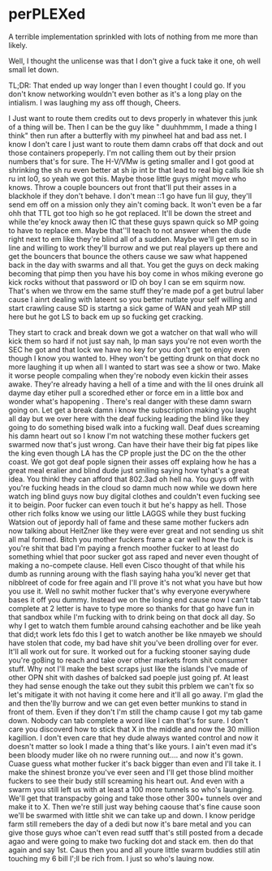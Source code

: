 # perPLEXed
A terrible implementation sprinkled with lots of nothing from me more than likely.


Well, I thought the unlicense was that I don't give a fuck take it one, oh well small let down.

TL;DR: That ended up way longer than I even thought I could go. If you don't know networking wouldn't even bother as it's a long play on the intialism. I was laughing my ass off though, Cheers.

 I Just want to route them credits out to devs properly in whatever this junk of a thing will be. Then I can be the guy like " duuhhmmm, I made a thing I think" then run after a butterfly with my pinwheel hat and bad ass net. I know I don't care I just want to route them damn crabs off that dock and out those containers propeperly. I'm not calling them out by their prsion numbers that's for sure. The H-V/VMw is geting smaller and I got good at shrinking the sh ru even better at sh ip int br that lead to real big calls lkie sh ru int lo0, so yeah we got this. Maybe those little guys might move who knows. Throw a couple bouncers out front that'll put their asses in a blackhole if they don't behave. I don't mean ::1 go have fun lil guy, they'll send em off on a mission only they ain't coming back. It won't even be a far ohh that TTL got too high so he got replaced. It'll be down the street and while the'ey knock away then IC that these guys spawn quick so MP going to have to replace em. Maybe that''ll teach to not answer when the dude right next to em like they're blind all of a sudden. Maybe we'll get em so in line and willing to work they'll burrow and we put real players up there and get the bouncers that bounce the others cause we saw what happened back in the day with swarms and all that. You get the guys on deck making becoming that pimp then you have his boy come in whos miking everone go kick rocks without that password or ID oh boy I can se  em squirm now. That's when we throw em the same stuff they're made pof a get butrul laber cause I ainrt dealing with lateent so you better nutlate your self willing and start crawling cause SD is startng a sick game of WAN and yeah MP still here but he got LS to back em up so fucking get cracking.
 
 They start to crack and break down we got a watcher on that wall who will kick them so hard if not just say nah, Ip man says you're not even worth the SEC he got and that lock we have no key for you don't get to enjoy even though I know you wanted to. Hhey won't be getting drunk on that dock no more laughing it up when all I wanted to start was see a show or two. Make it worse people compaling when they're nobody even kickin their asses awake. They're already having a hell of a time and with the lil ones druink all dayme day etiher pull a scoredhed ether or force em in a little box and wonder what's hapopening . There's real danger with these damn swarn going on. Let get a break damn i know the subscription making you laught all day but we over here with the deaf fucking leading the blind like they going to do something bised walk into a fucking wall. Deaf dues screaming his damn heart out so I know I'm not watching these mother fuckers get swarmed now that's just wrong. Can have their have their big fat pipes like the king even though LA has the CP prople just the DC on the the other coast. We got got deaf pople signen their asses off explaing how he has a great meal eralier and blind dude just smiling saying how tyhat's a great idea. You thinkl they can afford that 802.3ad oh hell na. You guys off with you're fucking heads in the cloud so damn much now while we down here watch ing blind guys now buy digital clothes and couldn't even fucking see it to beigin. Poor fucker can even touch it but he's happy as hell. Those other rich folks know we using our little LAGGS while they bust fucking Watsion out of jepordy hall of fame and these same mother fuckers adn now talking about HeitZner like they were ever great and not sending us shit  all mal formed. Bitch you mother fuckers frame a car well how the fuck is you're shit that bad I'm paying a french moother fucker to at least do something whiel that poor sucker got ass raped and never even thought of making a no-compete clause. Hell even Cisco thought of that while his dumb as running aroung with the flash saying haha you'kl never get that nibblreet of code for free again and I'll prove it's not what you have but how you use it. Well no swhit mother fucker that's why everyone everywhere bases it off you dummy. Instead we on the losing end cause now I can't tab complete at 2 letter is have to type more so thanks for that go have fun in that sandbox while I'm fucking with  to drink being on that dock all day. So why I get to watch them fumble around cahsing eachother and be like yeah that did;t work lets fdo this I get to watch another be like nmayeb we should have stolen that code, my bad have shit you've been drolling over for ever. It'll all work out for sure. It worked out for a fucking stooner saying dude you're go8ing to reach and take over other markets from shit consumer stuff. Why not I'll make the best scraps just like the islands I've made of other OPN shit with dashes of balcked sad poeple just going pf. At least they had sense enough the take out they subit this prblem we can't fix so let's mitigate it with not having it come here and it'll all go away. I'm glad the and then the'lly burrow and we can get even better munkins to stand in front of them. Even if they don't I'm still the champ cause I got my tab game down. Nobody can tab complete a word like I can that's for sure. I don't care you discoverd how to stick that X in the middle and now the 30 million kagillion. I don't even care that hey dude always wanted control and now it doesn't matter so look I made a thing that's like yours. I ain't even mad it's been bloody muder like oh no rwere running out.... and now it's gown. Cuase guess what mother fucker it's back bigger than even and I'll take it. I make the shinest bronze you've ever seen and I'll get those blind moither fuckers to see their budy still screaming his heart out. And even with a swarm you still left us with at least a 100 more tunnels so who's launging. We'll get that transpacby going and take those other 300+ tunnels over and make it to X. Then we're still just way behing caouse that's fine cause  soon we'll be swarmed with little shit we can take up and down. I know peridge farm still remebers the day of a dedi but now it's bare metal and you can give those guys whoe can't even read sutff that's still posted from a decade agao and were going to make two fucking dot and stack em. then do that again and say 1st. Caus then you and all youre little swarm buddies still atin touching my 6 bill I';ll be rich from. I just so who's lauing now.
